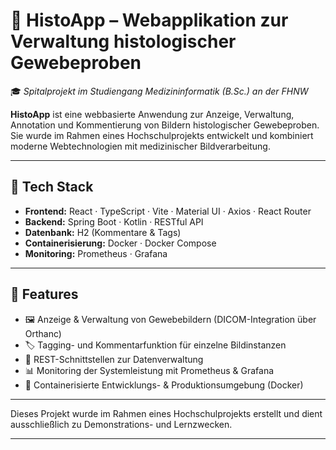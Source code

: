 # 🧬 HistoApp – Webapplikation zur Verwaltung histologischer Gewebeproben

🎓 *Spitalprojekt im Studiengang Medizininformatik (B.Sc.) an der FHNW*

**HistoApp** ist eine webbasierte Anwendung zur Anzeige, Verwaltung, Annotation und Kommentierung von Bildern histologischer Gewebeproben.  
Sie wurde im Rahmen eines Hochschulprojekts entwickelt und kombiniert moderne Webtechnologien mit medizinischer Bildverarbeitung.

---

## 🔧 Tech Stack

- **Frontend:** React · TypeScript · Vite · Material UI · Axios · React Router  
- **Backend:** Spring Boot · Kotlin · RESTful API  
- **Datenbank:** H2 (Kommentare & Tags)  
- **Containerisierung:** Docker · Docker Compose  
- **Monitoring:** Prometheus · Grafana

---

## 📌 Features

- 🖼️ Anzeige & Verwaltung von Gewebebildern (DICOM-Integration über Orthanc)  
- 🏷️ Tagging- und Kommentarfunktion für einzelne Bildinstanzen  
- 🔌 REST-Schnittstellen zur Datenverwaltung  
- 📊 Monitoring der Systemleistung mit Prometheus & Grafana  
- 🐳 Containerisierte Entwicklungs- & Produktionsumgebung (Docker)

---

Dieses Projekt wurde im Rahmen eines Hochschulprojekts erstellt und dient ausschließlich zu Demonstrations- und Lernzwecken.

---